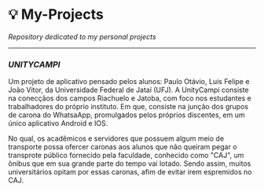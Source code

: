 # 💡 My-Projects
*Repository dedicated to my personal projects*

--- 

### _UNITYCAMPI_
Um projeto de aplicativo pensado pelos alunos: Paulo Otávio, Luis Felipe e João Vitor, da Universidade Federal de Jataí (UFJ). A UnityCampi consiste na conecçãos dos campos Riachuelo e Jatoba, com foco nos estudantes e trabalhadores do próprio instituto. Em que, consiste na junção dos grupos de carona do WhatsaApp, promulgados pelos próprios discentes, em um único aplicativo Android e IOS. 

No qual, os acadêmicos e servidores que possuem algum meio de transporte possa ofercer caronas aos alunos que não queiram pegar o transprote público fornecido pela faculdade, conhecido como "CAJ", um ônibus que em sua grande parte do tempo vai lotado. Sendo assim, muitos universitários opitam por essas caronas, afim de evitar irem espremidos no CAJ.  

